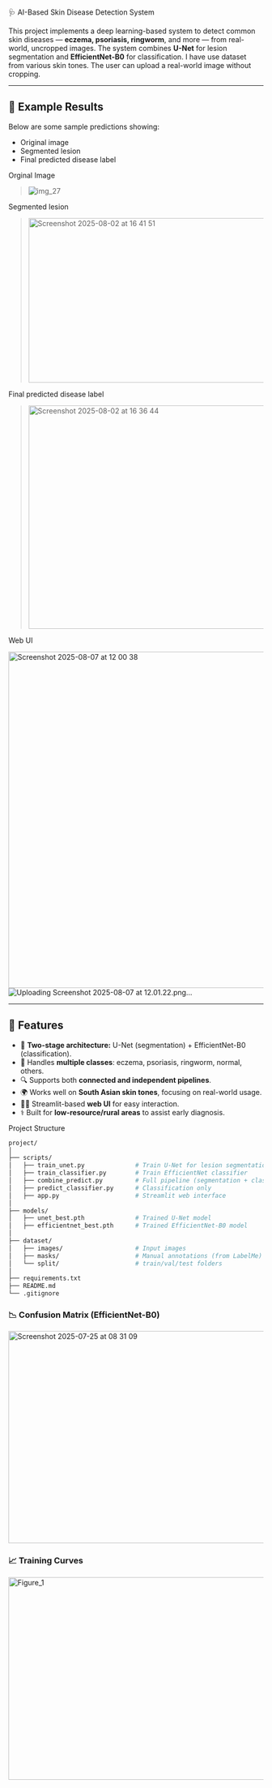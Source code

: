 🩺 AI-Based Skin Disease Detection System

This project implements a deep learning-based system to detect common skin diseases — **eczema, psoriasis, ringworm**, and more — from real-world, uncropped images. The system combines **U-Net** for lesion segmentation and **EfficientNet-B0** for classification. I have use dataset from various skin tones. The user can upload a real-world image without cropping.

---

## 📸 Example Results

Below are some sample predictions showing:
- Original image
- Segmented lesion
- Final predicted disease label

Orginal Image
> ![img_27](https://github.com/user-attachments/assets/70508e2f-bb0f-4e35-8796-f0e751198610)

Segmented lesion
> <img width="499" height="325" alt="Screenshot 2025-08-02 at 16 41 51" src="https://github.com/user-attachments/assets/ee7adb34-6221-4971-a70d-37a8a8d6b69f" />

Final predicted disease label
> <img width="1004" height="441" alt="Screenshot 2025-08-02 at 16 36 44" src="https://github.com/user-attachments/assets/e508d6a4-c159-4ae0-a6e6-246c9324dc15" />

Web UI

<img width="705" height="664" alt="Screenshot 2025-08-07 at 12 00 38" src="https://github.com/user-attachments/assets/2819efdc-cf51-4503-a4bc-d89cd54fbbb9" /> ![Uploading Screenshot 2025-08-07 at 12.01.22.png…]()



---

## 🚀 Features

- 🧠 **Two-stage architecture:** U-Net (segmentation) + EfficientNet-B0 (classification).
- 🧪 Handles **multiple classes**: eczema, psoriasis, ringworm, normal, others.
- 🔍 Supports both **connected and independent pipelines**.
- 🌍 Works well on **South Asian skin tones**, focusing on real-world usage.
- 🧑‍💻 Streamlit-based **web UI** for easy interaction.
- ⚕️ Built for **low-resource/rural areas** to assist early diagnosis.

Project Structure

```bash
project/
│
├── scripts/
│   ├── train_unet.py              # Train U-Net for lesion segmentation
│   ├── train_classifier.py        # Train EfficientNet classifier
│   ├── combine_predict.py         # Full pipeline (segmentation + classification)
│   ├── predict_classifier.py      # Classification only
│   ├── app.py                     # Streamlit web interface
│
├── models/
│   ├── unet_best.pth              # Trained U-Net model
│   ├── efficientnet_best.pth      # Trained EfficientNet-B0 model
│
├── dataset/
│   ├── images/                    # Input images
│   ├── masks/                     # Manual annotations (from LabelMe)
│   └── split/                     # train/val/test folders
│
├── requirements.txt
├── README.md
└── .gitignore
```
### 📉 Confusion Matrix (EfficientNet-B0)

<img width="505" height="419" alt="Screenshot 2025-07-25 at 08 31 09" src="https://github.com/user-attachments/assets/fc444951-8c3b-4787-a884-30657ddab8d7" />


### 📈 Training Curves

<img width="1000" height="400" alt="Figure_1" src="https://github.com/user-attachments/assets/6c2de7ca-5512-46c3-8b4d-ba7d0c757578" />



